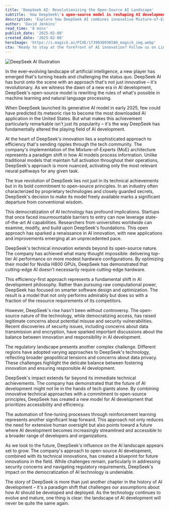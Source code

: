 ```yaml
---
title: 'DeepSeek AI: Revolutionizing the Open-Source AI Landscape'
subtitle: 'How DeepSeek\'s open-source model is reshaping AI development'
description: 'Explore how DeepSeek AI combines innovative Mixture-of-Experts architecture with unprecedented efficiency, while revolutionizing the industry through open-source principles. Despite facing challenges in security and regulation, their commitment to democratizing AI is reshaping the landscape.'
author: 'David Jenkins'
read_time: '8 mins'
publish_date: '2025-02-08'
created_date: '2025-02-08'
heroImage: 'https://i.magick.ai/PIXE/1739030936580_magick_img.webp'
cta: 'Ready to stay at the forefront of AI innovation? Follow us on LinkedIn @MagickAI for exclusive insights into groundbreaking technologies like DeepSeek and be part of the conversation shaping the future of AI.'
---
```


![DeepSeek AI Illustration](https://i.magick.ai/PIXE/1739031178087_magick_img.webp)

In the ever-evolving landscape of artificial intelligence, a new player has emerged that's turning heads and challenging the status quo. DeepSeek AI has burst onto the scene with an approach that's not just innovative – it's revolutionary. As we witness the dawn of a new era in AI development, DeepSeek's open-source model is rewriting the rules of what's possible in machine learning and natural language processing.

When DeepSeek launched its generative AI model in early 2025, few could have predicted its meteoric rise to become the most downloaded AI application in the United States. But what makes this achievement particularly remarkable isn't just its popularity – it's the way DeepSeek has fundamentally altered the playing field of AI development.

At the heart of DeepSeek's innovation lies a sophisticated approach to efficiency that's sending ripples through the tech community. The company's implementation of the Mixture-of-Experts (MoE) architecture represents a paradigm shift in how AI models process information. Unlike traditional models that maintain full activation throughout their operations, DeepSeek's approach is more nuanced, activating only the most relevant neural pathways for any given task.

The true revolution of DeepSeek lies not just in its technical achievements but in its bold commitment to open-source principles. In an industry often characterized by proprietary technologies and closely guarded secrets, DeepSeek's decision to make its model freely available marks a significant departure from conventional wisdom.

This democratization of AI technology has profound implications. Startups that once faced insurmountable barriers to entry can now leverage state-of-the-art AI capabilities. Researchers from universities worldwide can examine, modify, and build upon DeepSeek's foundations. This open approach has sparked a renaissance in AI innovation, with new applications and improvements emerging at an unprecedented pace.

DeepSeek's technical innovation extends beyond its open-source nature. The company has achieved what many thought impossible: delivering top-tier AI performance on more modest hardware configurations. By optimizing their model for Nvidia H800 GPUs, DeepSeek has demonstrated that cutting-edge AI doesn't necessarily require cutting-edge hardware.

This efficiency-first approach represents a fundamental shift in AI development philosophy. Rather than pursuing raw computational power, DeepSeek has focused on smarter software design and optimization. The result is a model that not only performs admirably but does so with a fraction of the resource requirements of its competitors.

However, DeepSeek's rise hasn't been without controversy. The open-source nature of the technology, while democratizing access, has raised legitimate concerns about potential misuse and security vulnerabilities. Recent discoveries of security issues, including concerns about data transmission and encryption, have sparked important discussions about the balance between innovation and responsibility in AI development.

The regulatory landscape presents another complex challenge. Different regions have adopted varying approaches to DeepSeek's technology, reflecting broader geopolitical tensions and concerns about data privacy. These challenges highlight the delicate balance between fostering innovation and ensuring responsible AI development.

DeepSeek's impact extends far beyond its immediate technical achievements. The company has demonstrated that the future of AI development might not lie in the hands of tech giants alone. By combining innovative technical approaches with a commitment to open-source principles, DeepSeek has created a new model for AI development that prioritizes accessibility and efficiency.

The automation of fine-tuning processes through reinforcement learning represents another significant leap forward. This approach not only reduces the need for extensive human oversight but also points toward a future where AI development becomes increasingly streamlined and accessible to a broader range of developers and organizations.

As we look to the future, DeepSeek's influence on the AI landscape appears set to grow. The company's approach to open-source AI development, combined with its technical innovations, has created a blueprint for future innovations in the field. While challenges remain, particularly in addressing security concerns and navigating regulatory requirements, DeepSeek's impact on the democratization of AI technology is undeniable.

The story of DeepSeek is more than just another chapter in the history of AI development – it's a paradigm shift that challenges our assumptions about how AI should be developed and deployed. As the technology continues to evolve and mature, one thing is clear: the landscape of AI development will never be quite the same again.